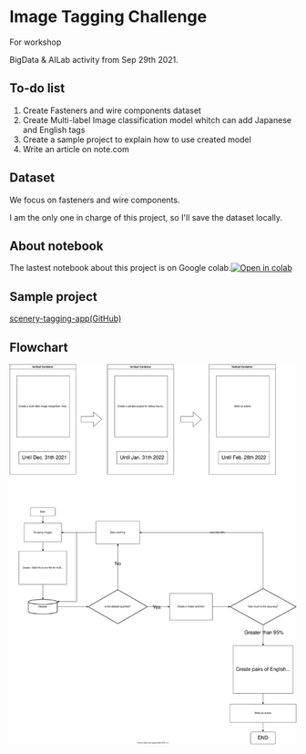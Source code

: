 # Image Tagging Challenge
For workshop

BigData & AILab activity from Sep 29th 2021.

## To-do list
1. Create Fasteners and wire components dataset
2. Create Multi-label Image classification model whitch can add Japanese and English tags
3. Create a sample project to explain how to use created model
4. Write an article on note.com

## Dataset
We focus on fasteners and wire components.

I am the only one in charge of this project, so I'll save the dataset locally.

## About notebook
The lastest notebook about this project is on Google colab.[![Open in colab](https://colab.research.google.com/assets/colab-badge.svg)](https://colab.research.google.com/drive/1aT0aiAXFJDaW-c9EwMvp66g7KtBhHtpE?usp=sharing)

## Sample project
[scenery-tagging-app(GitHub)](https://github.com/ryu-i-engineer/scenery-tagging-app)

## Flowchart
![diagram](./notebooks/resources/ImageRecognitionChallenge.drawio.svg)
